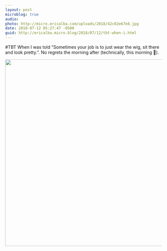 ```yaml
---
layout: post
microblog: true
audio: 
photo: http://micro.ericalba.com/uploads/2018/42c02e67e8.jpg
date: 2018-07-12 05:27:47 -0500
guid: http://ericalba.micro.blog/2018/07/12/tbt-when-i.html
---
```

#TBT When I was told “Sometimes your job is to just wear the wig, sit there and look pretty.”.
No regrets the morning after (technically, this morning 😬).

<img src="http://micro.ericalba.com/uploads/2018/42c02e67e8.jpg" width="600" height="600" />
